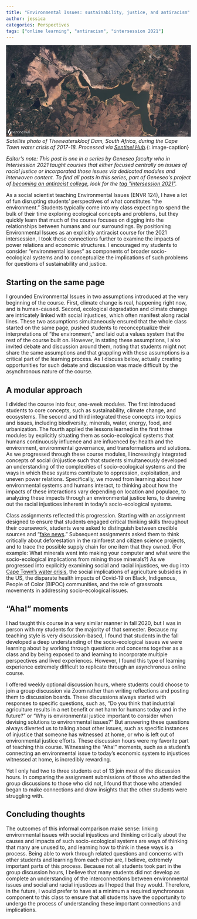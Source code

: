 ```yaml
---
title: "Environmental Issues: sustainability, justice, and antiracism" 
author: jessica
categories: Perspectives
tags: ["online learning", "antiracism", "intersession 2021"]
---
```


![Theewaterskloof Dam in 2017](/images/Sentinel-2-L1C-image-on-2017-12-07.jpg)
*Satellite photo of Theewaterskloof Dam, South Africa, during the Cape Town water crisis of 2017-18. Processed via [Sentinel Hub](https://www.sentinel-hub.com/).*{:.image-caption}

*Editor’s note: This post is one in a series by Geneseo faculty who in Intersession 2021 taught courses that either focused centrally on issues of racial justice or incorporated those issues via dedicated modules and interwoven content. To find all posts in this series, part of Geneseo's project of [<u>becoming an antiracist college</u>](https://www.geneseo.edu/tlc/becoming-antiracist-college-project), look for the [tag "intersession 2021"](/labels#tags).*

<span class="drop">A</span>s a social scientist teaching Environmental Issues (ENVR 124), I have a lot of fun disrupting students’ perspectives of what constitutes “the environment.” Students typically come into my class expecting to spend the bulk of their time exploring ecological concepts and problems, but they quickly learn that much of the course focuses on digging into the relationships between humans and our surroundings. By positioning Environmental Issues as an explicitly antiracist course for the 2021 intersession, I took these connections further to examine the impacts of power relations and economic structures. I encouraged my students to consider “environmental issues” as components of broader socio-ecological systems and to conceptualize the implications of such problems for questions of sustainability and justice.

<!--more-->

## Starting on the same page

I grounded Environmental Issues in two assumptions introduced at the very beginning of the course. First, climate change is real, happening right now, and is human-caused. Second, ecological degradation and climate change are intricately linked with social injustices, which often manifest along racial lines. These two assumptions simultaneously ensured that the whole class started on the same page, pushed students to reconceptualize their interpretations of “the environment,” and laid out a values system that the rest of the course built on. However, in stating these assumptions, I also invited debate and discussion around them, noting that students might not share the same assumptions and that grappling with these assumptions is a critical part of the learning process. As I discuss below, actually creating opportunities for such debate and discussion was made difficult by the asynchronous nature of the course.

## A modular approach

I divided the course into four, one-week modules. The first introduced students to core concepts, such as sustainability, climate change, and ecosystems. The second and third integrated these concepts into topics and issues, including biodiversity, minerals, water, energy, food, and urbanization. The fourth applied the lessons learned in the first three modules by explicitly situating them as socio-ecological systems that humans continuously influence and are influenced by: health and the environment, environmental governance, and transformations and solutions. As we progressed through these course modules, I increasingly integrated concepts of social (in)justice such that students simultaneously developed an understanding of the complexities of socio-ecological systems and the ways in which these systems contribute to oppression, exploitation, and uneven power relations. Specifically, we moved from learning about how environmental systems and humans interact, to thinking about how the impacts of these interactions vary depending on location and populace, to analyzing these impacts through an environmental justice lens, to drawing out the racial injustices inherent in today’s socio-ecological systems.

Class assignments reflected this progression. Starting with an assignment designed to ensure that students engaged critical thinking skills throughout their coursework, students were asked to distinguish between credible sources and “[fake news](https://www.getbadnews.com/#intro).” Subsequent assignments asked them to think critically about deforestation in the rainforest and citizen science projects, and to trace the possible supply chain for one item that they owned. (For example: What minerals went into making your computer and what were the socio-ecological implications from mining those minerals?) As we progressed into explicitly examining social and racial injustices, we dug into [Cape Town’s water crisis](https://www.youtube.com/watch?v=EZmxEY6QoUY), the social implications of agriculture subsidies in the US, the disparate health impacts of Covid-19 on Black, Indigenous, People of Color (BIPOC) communities, and the role of grassroots movements in addressing socio-ecological issues.

## “Aha!” moments

I had taught this course in a very similar manner in fall 2020, but I was in person with my students for the majority of that semester. Because my teaching style is very discussion-based, I found that students in the fall developed a deep understanding of the socio-ecological issues we were learning about by working through questions and concerns together as a class and by being exposed to and learning to incorporate multiple perspectives and lived experiences. However, I found this type of learning experience extremely difficult to replicate through an asynchronous online course.

I offered weekly optional discussion hours, where students could choose to join a group discussion via Zoom rather than writing reflections and posting them to discussion boards. These discussions always started with responses to specific questions, such as, “Do you think that industrial agriculture results in a net benefit or net harm for humans today and in the future?” or “Why is environmental justice important to consider when devising solutions to environmental issues?” But answering these questions always diverted us to talking about other issues, such as specific instances of injustice that someone has witnessed at home, or who is left out of environmental justice efforts. These discussion hours were my favorite part of teaching this course. Witnessing the “Aha!” moments, such as a student’s connecting an environmental issue to today’s economic system to injustices witnessed at home, is incredibly rewarding.

Yet I only had two to three students out of 13 join most of the discussion hours. In comparing the assignment submissions of those who attended the group discussions to those who did not, I found that those who attended began to make connections and draw insights that the other students were struggling with.

## Concluding thoughts

The outcomes of this informal comparison make sense: linking environmental issues with social injustices and thinking critically about the causes and impacts of such socio-ecological systems are ways of thinking that many are unused to, and learning how to think in these ways is a process. Being able to work through related questions and concerns with other students and learning from each other are, I believe, extremely important parts of this process. Because not all students took part in the group discussion hours, I believe that many students did not develop as complete an understanding of the interconnections between environmental issues and social and racial injustices as I hoped that they would. Therefore, in the future, I would prefer to have at a minimum a required synchronous component to this class to ensure that all students have the opportunity to undergo the process of understanding these important connections and implications.
